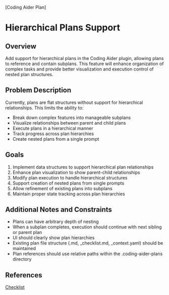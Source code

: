 [Coding Aider Plan]

# Hierarchical Plans Support

## Overview
Add support for hierarchical plans in the Coding Aider plugin, allowing plans to reference and contain subplans. This feature will enhance organization of complex tasks and provide better visualization and execution control of nested plan structures.

## Problem Description
Currently, plans are flat structures without support for hierarchical relationships. This limits the ability to:
- Break down complex features into manageable subplans
- Visualize relationships between parent and child plans
- Execute plans in a hierarchical manner
- Track progress across plan hierarchies
- Create nested plans from a single prompt

## Goals
1. Implement data structures to support hierarchical plan relationships
2. Enhance plan visualization to show parent-child relationships
3. Modify plan execution to handle hierarchical structures
4. Support creation of nested plans from single prompts
5. Allow refinement of existing plans into subplans
6. Maintain proper state tracking across plan hierarchies

## Additional Notes and Constraints
- Plans can have arbitrary depth of nesting
- When a subplan completes, execution should continue with next sibling or parent plan
- UI should clearly show plan hierarchies
- Existing plan file structure (.md, _checklist.md, _context.yaml) should be maintained
- Plan references should use relative paths within the .coding-aider-plans directory

## References
[Checklist](hierarchical_plans_checklist.md)
